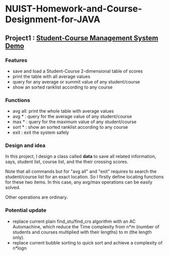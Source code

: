 # NUIST-Homework-and-Course-Designment-for-JAVA

## Project1 : [Student-Course Management System Demo]

### Features
- save and load a Student-Course 2-dimensional table of scores
- print the table with all average values
- query for any average or summit value of any student/course
- show an sorted ranklist according to any course

### Functions
- avg all: print the whole table with average values
- avg * : query for the average value of any student/course
- max * : query for the maximum value of any student/course
- sort * : show an sorted ranklist according to any course
- exit : exit the system safely

### Design and idea
In this project, I design a class called **data** to save all related information, says, student list, course list, and the their crossing scores. 

Note that all commands but for "avg all" and "exit" requires to search the student/course list for an exact location. So I firstly define locating functions for these two items. In this case, any avg/max operations can be easily solved.

Other operations are ordinary.

### Potential update
- replace current plain find_stu/find_crs algorithm with an AC Automachine, which reduce the Time complexity from n\*m (number of students and courses multiplied with their lengths) to m (the length only).
- replace current bubble sorting to quick sort and achieve a complexity of n\*logn

[Student-Course Management System Demo]:https://github.com/sky66666/Java-Homework-and-Course-Designment/blob/master/Project1.java
